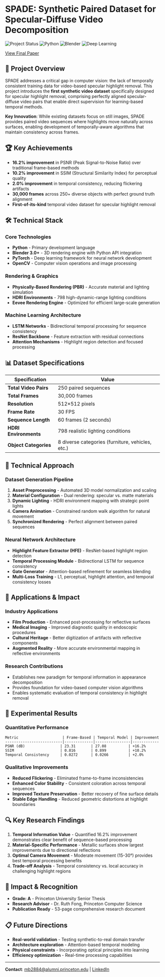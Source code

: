 # SPADE: Synthetic Paired Dataset for Specular-Diffuse Video Decomposition

![Project Status](https://img.shields.io/badge/Status-Completed-success)
![Python](https://img.shields.io/badge/Python-3.8+-blue)
![Blender](https://img.shields.io/badge/Blender-3.0+-orange)
![Deep Learning](https://img.shields.io/badge/Deep%20Learning-PyTorch-red)


[View Final Paper](mb2884_written_final_report.pdf)

## 🎯 Project Overview

SPADE addresses a critical gap in computer vision: the lack of temporally consistent training data for video-based specular highlight removal. This project introduces the **first synthetic video dataset** specifically designed for specular highlight removal, comprising perfectly aligned specular-diffuse video pairs that enable direct supervision for learning-based temporal methods.

**Key Innovation**: While existing datasets focus on still images, SPADE provides paired video sequences where highlights move naturally across surfaces, enabling development of temporally-aware algorithms that maintain consistency across frames.

## 🏆 Key Achievements

- **16.2% improvement** in PSNR (Peak Signal-to-Noise Ratio) over traditional frame-based methods
- **10.2% improvement** in SSIM (Structural Similarity Index) for perceptual quality
- **2.0% improvement** in temporal consistency, reducing flickering artifacts
- **30,000 frames** across 250+ diverse objects with perfect ground truth alignment
- **First-of-its-kind** temporal video dataset for specular highlight removal

## 🛠️ Technical Stack

### Core Technologies
- **Python** - Primary development language
- **Blender 3.0+** - 3D rendering engine with Python API integration
- **PyTorch** - Deep learning framework for neural network development
- **OpenCV** - Computer vision operations and image processing

### Rendering & Graphics
- **Physically-Based Rendering (PBR)** - Accurate material and lighting simulation
- **HDRI Environments** - 798 high-dynamic-range lighting conditions
- **Eevee Rendering Engine** - Optimized for efficient large-scale generation

### Machine Learning Architecture
- **LSTM Networks** - Bidirectional temporal processing for sequence consistency
- **ResNet Backbone** - Feature extraction with residual connections
- **Attention Mechanisms** - Highlight region detection and focused processing

## 📊 Dataset Specifications

| Specification | Value |
|---------------|-------|
| **Total Video Pairs** | 250 paired sequences |
| **Total Frames** | 30,000 frames |
| **Resolution** | 512×512 pixels |
| **Frame Rate** | 30 FPS |
| **Sequence Length** | 60 frames (2 seconds) |
| **HDRI Environments** | 798 realistic lighting conditions |
| **Object Categories** | 8 diverse categories (furniture, vehicles, etc.) |

## 🔬 Technical Approach

### Dataset Generation Pipeline
1. **Asset Preprocessing** - Automated 3D model normalization and scaling
2. **Material Configuration** - Dual rendering: specular vs. matte materials
3. **Dynamic Lighting** - HDRI environment mapping with strategic point lights
4. **Camera Animation** - Constrained random walk algorithm for natural movement
5. **Synchronized Rendering** - Perfect alignment between paired sequences

### Neural Network Architecture
- **Highlight Feature Extractor (HFE)** - ResNet-based highlight region detection
- **Temporal Processing Module** - Bidirectional LSTM for sequence consistency
- **Gate Generator** - Attention-based refinement for seamless blending
- **Multi-Loss Training** - L1, perceptual, highlight attention, and temporal consistency losses

## 🎯 Applications & Impact

### Industry Applications
- **Film Production** - Enhanced post-processing for reflective surfaces
- **Medical Imaging** - Improved diagnostic quality in endoscopic procedures
- **Cultural Heritage** - Better digitization of artifacts with reflective components
- **Augmented Reality** - More accurate environmental mapping in reflective environments

### Research Contributions
- Establishes new paradigm for temporal information in appearance decomposition
- Provides foundation for video-based computer vision algorithms
- Enables systematic evaluation of temporal consistency in highlight removal

## 🧪 Experimental Results

### Quantitative Performance
```
Metric                    | Frame-Based | Temporal Model | Improvement
--------------------------|-------------|----------------|------------
PSNR (dB)                | 23.31       | 27.08          | +16.2%
SSIM                     | 0.816       | 0.899          | +10.2%
Temporal Consistency     | 0.0272      | 0.0266         | +2.0%
```

### Qualitative Improvements
- **Reduced Flickering** - Eliminated frame-to-frame inconsistencies
- **Enhanced Color Stability** - Consistent coloration across temporal sequences
- **Improved Texture Preservation** - Better recovery of fine surface details
- **Stable Edge Handling** - Reduced geometric distortions at highlight boundaries

## 🔍 Key Research Findings

1. **Temporal Information Value** - Quantified 16.2% improvement demonstrates clear benefit of sequence-based processing
2. **Material-Specific Performance** - Metallic surfaces show largest improvements due to directional reflections
3. **Optimal Camera Movement** - Moderate movement (15-30°) provides best temporal processing benefits
4. **Trade-off Analysis** - Temporal consistency vs. local accuracy in challenging highlight regions

## 🌟 Impact & Recognition

- **Grade: A** - Princeton University Senior Thesis
- **Research Advisor** - Dr. Ruth Fong, Princeton Computer Science
- **Publication Ready** - 53-page comprehensive research document

## 📋 Future Directions

- **Real-world validation** - Testing synthetic-to-real domain transfer
- **Architecture exploration** - Attention-based temporal modeling
- **Physical constraints** - Incorporating optical principles into learning
- **Efficiency optimization** - Real-time processing capabilities

---

**Contact**: [mb2884@alumni.princeton.edu](mailto:mb2884@alumni.princeton.edu) | [LinkedIn](https://linkedin.com/in/matthew-w-barrett)
